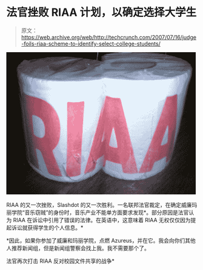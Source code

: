 # 法官挫败 RIAA 计划，以确定选择大学生

> 原文：<https://web.archive.org/web/http://techcrunch.com/2007/07/16/judge-foils-riaa-scheme-to-identify-select-college-students/>

[![riaatptp.jpg](img/cb9744909d405f679c4dccc90dabf415.png)](https://web.archive.org/web/20160422022727/http://tctechcrunch2011.files.wordpress.com/2007/07/riaatptp.jpg "riaatptp.jpg")

RIAA 的又一次挫败，Slashdot 的又一次胜利。一名联邦法官裁定，在确定威廉玛丽学院“音乐窃贼”的身份时，音乐产业不能单方面要求发现*。部分原因是法官认为 RIAA 在诉讼中引用了错误的法律。在英语中，这意味着 RIAA 无权仅仅因为提起诉讼就获得学生的个人信息。*

 *因此，如果你参加了威廉和玛丽学院，点燃 Azureus，并在它。我会向你们其他人推荐新闻组，但是新闻组警察会找上我。我不需要那个了。

法官再次打击 RIAA 反对校园文件共享的战争*